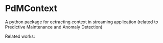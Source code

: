 # PdMContext

A python package for ectracting context in streaming application (related to Predictive Maintenance and Anomaly Detection)




Related works: 
